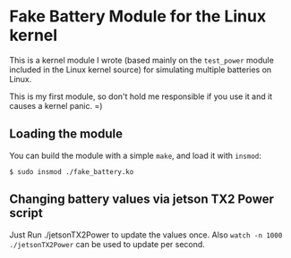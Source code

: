# Fake Battery Module for the Linux kernel

This is a kernel module I wrote (based mainly on the `test_power` module
included in the Linux kernel source) for simulating multiple batteries on
Linux.

This is my first module, so don't hold me responsible if you use it and it
causes a kernel panic. =)


## Loading the module

You can build the module with a simple `make`, and load it with `insmod`:

    $ sudo insmod ./fake_battery.ko

## Changing battery values via jetson TX2 Power script

Just Run ./jetsonTX2Power to update the values once. 
Also `watch -n 1000 ./jetsonTX2Power` can be used to update per second.


